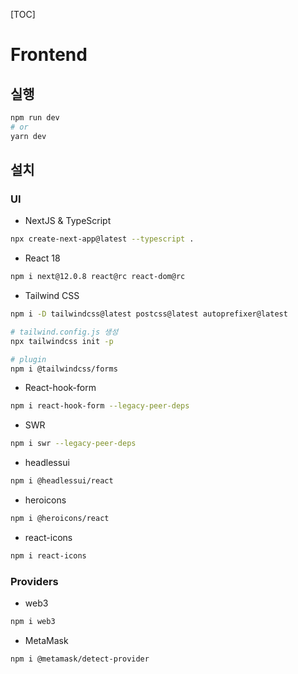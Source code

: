 [TOC]

# Frontend

## 실행

```bash
npm run dev
# or
yarn dev
```



## 설치

### UI

- NextJS & TypeScript

```bash
npx create-next-app@latest --typescript .
```

- React 18

```bash
npm i next@12.0.8 react@rc react-dom@rc
```

- Tailwind CSS

```bash
npm i -D tailwindcss@latest postcss@latest autoprefixer@latest

# tailwind.config.js 생성
npx tailwindcss init -p

# plugin
npm i @tailwindcss/forms
```

- React-hook-form

```bash
npm i react-hook-form --legacy-peer-deps
```

- SWR

```bash
npm i swr --legacy-peer-deps
```

- headlessui

```bash
npm i @headlessui/react
```

- heroicons

```bash
npm i @heroicons/react
```

- react-icons

```bash
npm i react-icons
```

### Providers

- web3

```bash
npm i web3
```

- MetaMask

```bash
npm i @metamask/detect-provider
```